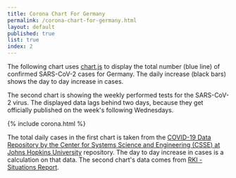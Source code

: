 ```yaml
---
title: Corona Chart For Germany
permalink: /corona-chart-for-germany.html
layout: default
published: true
list: true
index: 2
---
```

The following chart uses [chart.js](https://www.chartjs.org/) to display the total number (blue line) of confirmed SARS-CoV-2 cases for Germany. The daily increase (black bars) shows the day to day increase in cases.

The second chart is showing the weekly performed tests for the SARS-CoV-2 virus. The displayed data lags behind two days, because they get officially published on the week's following Wednesdays.

{% include corona.html %}

The total daily cases in the first chart is taken from the [COVID-19 Data Repository by the Center for Systems Science and Engineering (CSSE) at Johns Hopkins University](https://github.com/CSSEGISandData/COVID-19) repository. The day to day increase in cases is a calculation on that data.
The second chart's data comes from [RKI - Situations Report](hhttps://www.rki.de/DE/Content/InfAZ/N/Neuartiges_Coronavirus/Situationsberichte/Okt_2020/2020-10-07-de.pdf?__blob=publicationFile).
